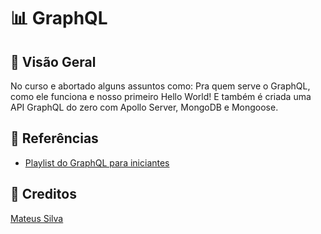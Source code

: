 # 📊 GraphQL

## 🚀 Visão Geral

No curso e abortado  alguns assuntos como: Pra quem serve o GraphQL, como ele funciona e nosso primeiro Hello World! E também é criada uma API GraphQL do zero com Apollo Server, MongoDB e Mongoose.

## 📎 Referências

-  [Playlist do GraphQL para iniciantes](https://www.youtube.com/watch?v=7RoHxSGVAdU&list=PLPXWI3llyMiK9uw7tfljM2hnQl2qu6CeT&ab_channel=MateusSilva)

## 🌟 Creditos

[Mateus Silva](https://www.instagram.com/imateus.silva)